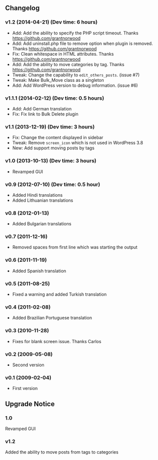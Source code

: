 ## Changelog ##

### v1.2 (2014-04-21) (Dev time: 6 hours)
- Add: Add the ability to specify the PHP script timeout. Thanks https://github.com/grantnorwood
- Add: Add uninstall.php file to remove option when plugin is removed. Thanks https://github.com/grantnorwood
- Fix: Clean whitespace in HTML attributes. Thanks https://github.com/grantnorwood
- Add: Add the ability to move categories by tag. Thanks https://github.com/grantnorwood
- Tweak: Change the capability to `edit_others_posts`. (issue #7)
- Tweak: Make Bulk_Move class as a singleton
- Add: Add WordPress version to debug information. (issue #6)

### v1.1.1 (2014-02-12) (Dev time: 0.5 hours)
- Add: Add German translation
- Fix: Fix link to Bulk Delete plugin

### v1.1 (2013-12-19) (Dev time: 3 hours)
- Fix: Change the content displayed in sidebar
- Tweak: Remove `screen_icon` which is not used in WordPress 3.8
- New: Add support moving posts by tags

### v1.0 (2013-10-13) (Dev time: 3 hours)
- Revamped GUI

### v0.9 (2012-07-10) (Dev time: 0.5 hour)
- Added Hindi translations
- Added Lithuanian translations

### v0.8 (2012-01-13) ###
- Added Bulgarian translations

### v0.7 (2011-12-16) ###
- Removed spaces from first line which was starting the output

### v0.6 (2011-11-19) ###
- Added Spanish translation

### v0.5 (2011-08-25) ###
- Fixed a warning and added Turkish translation

### v0.4 (2011-02-08) ###
- Added Brazilian Portuguese translation

### v0.3 (2010-11-28) ###
- Fixes for blank screen issue. Thanks Carlos

### v0.2 (2009-05-08) ###
- Second version

### v0.1 (2009-02-04) ###
- First version

## Upgrade Notice ##

### 1.0 ###
Revamped GUI

### v1.2 ###
Added the ability to move posts from tags to categories

